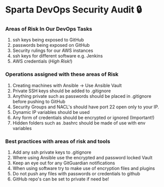 # Sparta DevOps Security Audit :lock:

### Areas of Risk In Our DevOps Tasks

1. ssh keys being exposed to GitHub
2. passwords being exposed on GitHub
3. Security rulings for our AWS instances
4. ssh keys for different software e.g. Jenkins
5. AWS credentials (*High Risk!*)

### Operations assigned with these areas of Risk

1. Creating machines with Ansible -> Use Ansible Vault
2. Private SSH keys should be added to .gitignore
3. Anything private such as passwords should be placed in .gitignore before pushing to GitHub
4. Security Groups and NACL's should have port 22 open only to your IP.
5. Dynamic IP variables should be used 
6. Any form of credentials should be encrypted or ignored (Important!)
7. Hidden folders such as .bashrc should be made of use with env variables

### Best practices with areas of risk and tools

1. Add any ssh private keys to .gitignore
2. Where using Ansible use the encrypted and password locked Vault
3. Keep an eye out for any GitGuardian notifications
4. When using software try to make use of encryption files and plugins
5. Do not push any files with passwords or credentials to github
6. GitHub repo's can be set to private if need be!





